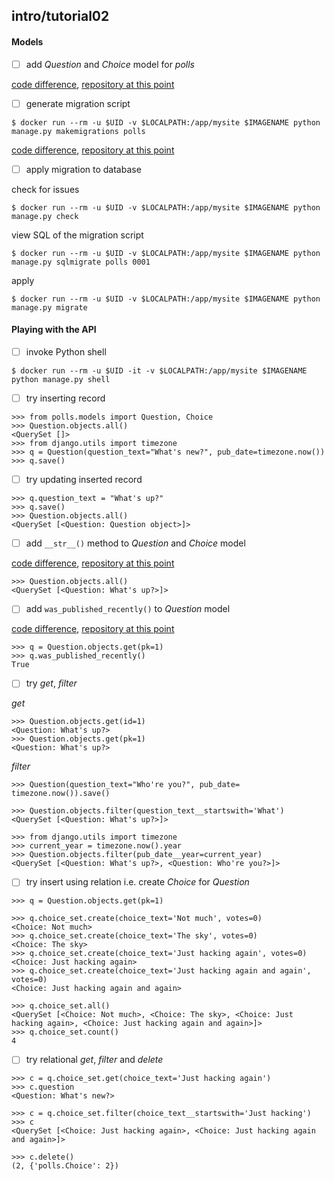 ## intro/tutorial02

#### Models

- [ ] add *Question* and *Choice* model for *polls*


[code difference](https://github.com/bkmagnetron/django-tutorial-docker/commit/e4831eecd188bbee0f5a175282ea3367f4ddc55b), [repository at this point](https://github.com/bkmagnetron/django-tutorial-docker/tree/e4831eecd188bbee0f5a175282ea3367f4ddc55b)

- [ ] generate migration script

```shl
$ docker run --rm -u $UID -v $LOCALPATH:/app/mysite $IMAGENAME python manage.py makemigrations polls
```

[code difference](https://github.com/bkmagnetron/django-tutorial-docker/commit/cc503a9dbe6569d6d90aad36561ae0f61eeb470b), [repository at this point](https://github.com/bkmagnetron/django-tutorial-docker/tree/cc503a9dbe6569d6d90aad36561ae0f61eeb470b)

- [ ] apply migration to database

check for issues

```
$ docker run --rm -u $UID -v $LOCALPATH:/app/mysite $IMAGENAME python manage.py check
```

view SQL of the migration script

```
$ docker run --rm -u $UID -v $LOCALPATH:/app/mysite $IMAGENAME python manage.py sqlmigrate polls 0001
```

apply

```
$ docker run --rm -u $UID -v $LOCALPATH:/app/mysite $IMAGENAME python manage.py migrate
```

#### Playing with the API

- [ ] invoke Python shell

```
$ docker run --rm -u $UID -it -v $LOCALPATH:/app/mysite $IMAGENAME python manage.py shell
```

- [ ] try inserting record

```
>>> from polls.models import Question, Choice
>>> Question.objects.all()
<QuerySet []>
>>> from django.utils import timezone
>>> q = Question(question_text="What's new?", pub_date=timezone.now())
>>> q.save()
```

- [ ] try updating inserted record

```
>>> q.question_text = "What's up?"
>>> q.save()
>>> Question.objects.all()
<QuerySet [<Question: Question object>]>
```

- [ ] add `__str__()` method to *Question* and *Choice* model

[code difference](https://github.com/bkmagnetron/django-tutorial-docker/commit/4076cf65bc6bd7e5d5bec1a69586222c9967a9b3), [repository at this point](https://github.com/bkmagnetron/django-tutorial-docker/tree/4076cf65bc6bd7e5d5bec1a69586222c9967a9b3)

```
>>> Question.objects.all()
<QuerySet [<Question: What's up?>]>
```

- [ ] add `was_published_recently()` to *Question* model


[code difference](https://github.com/bkmagnetron/django-tutorial-docker/commit/377abdbd830a967952fc9875ab0e3adfe6b4673c), [repository at this point](https://github.com/bkmagnetron/django-tutorial-docker/tree/377abdbd830a967952fc9875ab0e3adfe6b4673c)

```
>>> q = Question.objects.get(pk=1)
>>> q.was_published_recently()
True
```

- [ ] try *get*, *filter*

*get*

```
>>> Question.objects.get(id=1)
<Question: What's up?>
>>> Question.objects.get(pk=1)
<Question: What's up?>
```

*filter*

```
>>> Question(question_text="Who're you?", pub_date= timezone.now()).save()
```

```
>>> Question.objects.filter(question_text__startswith='What')
<QuerySet [<Question: What's up?>]>

>>> from django.utils import timezone
>>> current_year = timezone.now().year
>>> Question.objects.filter(pub_date__year=current_year)
<QuerySet [<Question: What's up?>, <Question: Who're you?>]>
```

- [ ] try insert using relation i.e. create *Choice* for *Question*

```
>>> q = Question.objects.get(pk=1)

>>> q.choice_set.create(choice_text='Not much', votes=0)
<Choice: Not much>
>>> q.choice_set.create(choice_text='The sky', votes=0)
<Choice: The sky>
>>> q.choice_set.create(choice_text='Just hacking again', votes=0)
<Choice: Just hacking again>
>>> q.choice_set.create(choice_text='Just hacking again and again', votes=0)
<Choice: Just hacking again and again>

>>> q.choice_set.all()
<QuerySet [<Choice: Not much>, <Choice: The sky>, <Choice: Just hacking again>, <Choice: Just hacking again and again>]>
>>> q.choice_set.count()
4
```

- [ ] try relational *get*, *filter* and *delete*

```
>>> c = q.choice_set.get(choice_text='Just hacking again')
>>> c.question
<Question: What's new?>

>>> c = q.choice_set.filter(choice_text__startswith='Just hacking')
>>> c
<QuerySet [<Choice: Just hacking again>, <Choice: Just hacking again and again>]>

>>> c.delete()
(2, {'polls.Choice': 2})
```
